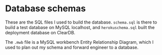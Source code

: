 # Database schemas

These are the SQL files I used to build the database. `schema.sql` is there to build a test database on MySQL localhost, and `herokuschema.sql` built the deployment database on ClearDB.

The `.mwb` file is a MySQL workbench Entity Relationship Diagram, which I used to plan out my schema and forward engineer to a database.
